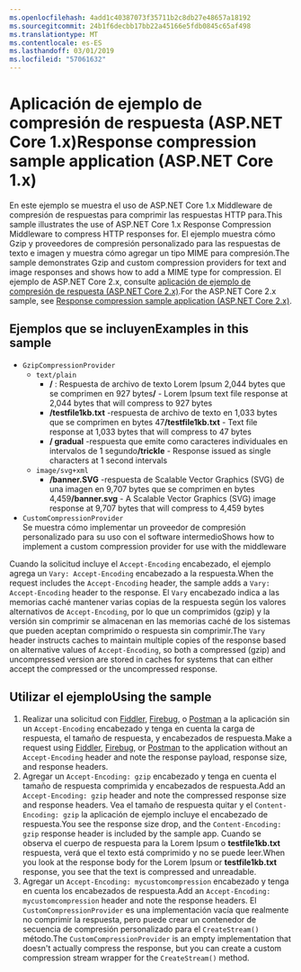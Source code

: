 ```yaml
---
ms.openlocfilehash: 4add1c40387073f35711b2c8db27e48657a18192
ms.sourcegitcommit: 24b1f6decbb17bb22a45166e5fdb0845c65af498
ms.translationtype: MT
ms.contentlocale: es-ES
ms.lasthandoff: 03/01/2019
ms.locfileid: "57061632"
---
```

# <a name="response-compression-sample-application-aspnet-core-1x"></a><span data-ttu-id="6bb9b-101">Aplicación de ejemplo de compresión de respuesta (ASP.NET Core 1.x)</span><span class="sxs-lookup"><span data-stu-id="6bb9b-101">Response compression sample application (ASP.NET Core 1.x)</span></span>

<span data-ttu-id="6bb9b-102">En este ejemplo se muestra el uso de ASP.NET Core 1.x Middleware de compresión de respuestas para comprimir las respuestas HTTP para.</span><span class="sxs-lookup"><span data-stu-id="6bb9b-102">This sample illustrates the use of ASP.NET Core 1.x Response Compression Middleware to compress HTTP responses for.</span></span> <span data-ttu-id="6bb9b-103">El ejemplo muestra cómo Gzip y proveedores de compresión personalizado para las respuestas de texto e imagen y muestra cómo agregar un tipo MIME para compresión.</span><span class="sxs-lookup"><span data-stu-id="6bb9b-103">The sample demonstrates Gzip and custom compression providers for text and image responses and shows how to add a MIME type for compression.</span></span> <span data-ttu-id="6bb9b-104">El ejemplo de ASP.NET Core 2.x, consulte [aplicación de ejemplo de compresión de respuesta (ASP.NET Core 2.x)](https://github.com/aspnet/Docs/tree/master/aspnetcore/performance/response-compression/samples/2.x).</span><span class="sxs-lookup"><span data-stu-id="6bb9b-104">For the ASP.NET Core 2.x sample, see [Response compression sample application (ASP.NET Core 2.x)](https://github.com/aspnet/Docs/tree/master/aspnetcore/performance/response-compression/samples/2.x).</span></span>

## <a name="examples-in-this-sample"></a><span data-ttu-id="6bb9b-105">Ejemplos que se incluyen</span><span class="sxs-lookup"><span data-stu-id="6bb9b-105">Examples in this sample</span></span>

* `GzipCompressionProvider`
  * `text/plain`
    * <span data-ttu-id="6bb9b-106">**/** : Respuesta de archivo de texto Lorem Ipsum 2,044 bytes que se comprimen en 927 bytes</span><span class="sxs-lookup"><span data-stu-id="6bb9b-106">**/** - Lorem Ipsum text file response at 2,044 bytes that will compress to 927 bytes</span></span>
    * <span data-ttu-id="6bb9b-107">**/testfile1kb.txt** -respuesta de archivo de texto en 1,033 bytes que se comprimen en bytes 47</span><span class="sxs-lookup"><span data-stu-id="6bb9b-107">**/testfile1kb.txt** - Text file response at 1,033 bytes that will compress to 47 bytes</span></span>
    * <span data-ttu-id="6bb9b-108">**/ gradual** -respuesta que emite como caracteres individuales en intervalos de 1 segundo</span><span class="sxs-lookup"><span data-stu-id="6bb9b-108">**/trickle** - Response issued as single characters at 1 second intervals</span></span>
  * `image/svg+xml`
    * <span data-ttu-id="6bb9b-109">**/banner.SVG** -respuesta de Scalable Vector Graphics (SVG) de una imagen en 9,707 bytes que se comprimen en bytes 4,459</span><span class="sxs-lookup"><span data-stu-id="6bb9b-109">**/banner.svg** - A Scalable Vector Graphics (SVG) image response at 9,707 bytes that will compress to 4,459 bytes</span></span>
* `CustomCompressionProvider`<br><span data-ttu-id="6bb9b-110">Se muestra cómo implementar un proveedor de compresión personalizado para su uso con el software intermedio</span><span class="sxs-lookup"><span data-stu-id="6bb9b-110">Shows how to implement a custom compression provider for use with the middleware</span></span>

<span data-ttu-id="6bb9b-111">Cuando la solicitud incluye el `Accept-Encoding` encabezado, el ejemplo agrega un `Vary: Accept-Encoding` encabezado a la respuesta.</span><span class="sxs-lookup"><span data-stu-id="6bb9b-111">When the request includes the `Accept-Encoding` header, the sample adds a `Vary: Accept-Encoding` header to the response.</span></span> <span data-ttu-id="6bb9b-112">El `Vary` encabezado indica a las memorias caché mantener varias copias de la respuesta según los valores alternativos de `Accept-Encoding`, por lo que un comprimidos (gzip) y la versión sin comprimir se almacenan en las memorias caché de los sistemas que pueden aceptan comprimido o respuesta sin comprimir.</span><span class="sxs-lookup"><span data-stu-id="6bb9b-112">The `Vary` header instructs caches to maintain multiple copies of the response based on alternative values of `Accept-Encoding`, so both a compressed (gzip) and uncompressed version are stored in caches for systems that can either accept the compressed or the uncompressed response.</span></span>

## <a name="using-the-sample"></a><span data-ttu-id="6bb9b-113">Utilizar el ejemplo</span><span class="sxs-lookup"><span data-stu-id="6bb9b-113">Using the sample</span></span>

1. <span data-ttu-id="6bb9b-114">Realizar una solicitud con [Fiddler](http://www.telerik.com/fiddler), [Firebug](http://getfirebug.com/), o [Postman](https://www.getpostman.com/) a la aplicación sin un `Accept-Encoding` encabezado y tenga en cuenta la carga de respuesta, el tamaño de respuesta, y encabezados de respuesta.</span><span class="sxs-lookup"><span data-stu-id="6bb9b-114">Make a request using [Fiddler](http://www.telerik.com/fiddler), [Firebug](http://getfirebug.com/), or [Postman](https://www.getpostman.com/) to the application without an `Accept-Encoding` header and note the response payload, response size, and response headers.</span></span>
1. <span data-ttu-id="6bb9b-115">Agregar un `Accept-Encoding: gzip` encabezado y tenga en cuenta el tamaño de respuesta comprimida y encabezados de respuesta.</span><span class="sxs-lookup"><span data-stu-id="6bb9b-115">Add an `Accept-Encoding: gzip` header and note the compressed response size and response headers.</span></span> <span data-ttu-id="6bb9b-116">Vea el tamaño de respuesta quitar y el `Content-Encoding: gzip` la aplicación de ejemplo incluye el encabezado de respuesta.</span><span class="sxs-lookup"><span data-stu-id="6bb9b-116">You see the response size drop, and the `Content-Encoding: gzip` response header is included by the sample app.</span></span> <span data-ttu-id="6bb9b-117">Cuando se observa el cuerpo de respuesta para la Lorem Ipsum o **testfile1kb.txt** respuesta, verá que el texto está comprimido y no se puede leer.</span><span class="sxs-lookup"><span data-stu-id="6bb9b-117">When you look at the response body for the Lorem Ipsum or **testfile1kb.txt** response, you see that the text is compressed and unreadable.</span></span>
1. <span data-ttu-id="6bb9b-118">Agregar un `Accept-Encoding: mycustomcompression` encabezado y tenga en cuenta los encabezados de respuesta.</span><span class="sxs-lookup"><span data-stu-id="6bb9b-118">Add an `Accept-Encoding: mycustomcompression` header and note the response headers.</span></span> <span data-ttu-id="6bb9b-119">El `CustomCompressionProvider` es una implementación vacía que realmente no comprimir la respuesta, pero puede crear un contenedor de secuencia de compresión personalizado para el `CreateStream()` método.</span><span class="sxs-lookup"><span data-stu-id="6bb9b-119">The `CustomCompressionProvider` is an empty implementation that doesn't actually compress the response, but you can create a custom compression stream wrapper for the `CreateStream()` method.</span></span>
